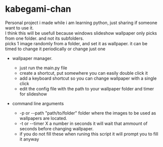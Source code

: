 # kabegami-chan

Personal project i made while i am learning python, just sharing if someone want to use it.\
I think this will be usefull because windows slideshow wallpaper only picks from one folder. and not its subfolders.\
picks 1 image randomly from a folder, and set it as wallpaper.
it can be timed to change it periodically or change just one

- wallpaper manager.

  - just run the main.py file
  - create a shortcut, put somewhere you can easily double click it
  - add a keyboard shortcut so you can change wallpaper with a single click
  - edit the config file with the path to your wallpaper folder and timer for slideshow

- command line arguments

  - -p or --path "path/to/folder" folder where the images to be used as wallpapers are located.
  - -t or --timer X a number in seconds it will wait that ammount of seconds before changing wallpaper.
  - if you do not fill these when runing this script it will prompt you to fill it anyway